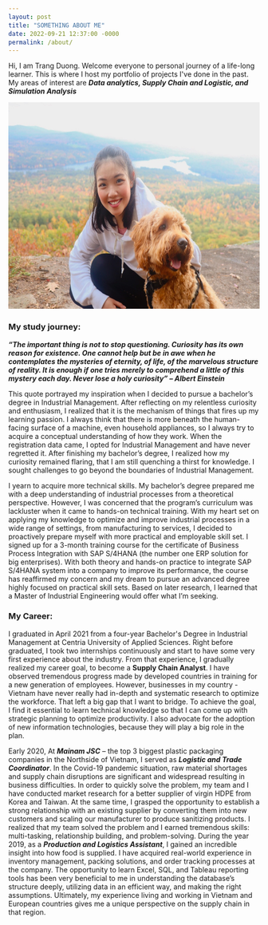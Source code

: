 ```yaml
---
layout: post
title: "SOMETHING ABOUT ME"
date: 2022-09-21 12:37:00 -0000
permalink: /about/
---
```

Hi, I am Trang Duong. Welcome everyone to personal journey of a life-long learner. This is where I host my portfolio of projects I've done in the past. My areas of interest are ***Data analytics, Supply Chain and Logistic, and Simulation Analysis***

<html>
<body>

<img src="/assets/IMG_7523.JPG" alt="Foiliage in America" width="621" height="414">

</body>
</html>

### My study journey:
***“The important thing is not to stop questioning. Curiosity has its own reason for existence. One cannot help but be in awe when he contemplates the mysteries of eternity, of life, of the marvelous structure of reality. It is enough if one tries merely to comprehend a little of this mystery each day. Never lose a holy curiosity” – Albert Einstein***

This quote portrayed my inspiration when I decided to pursue a bachelor’s degree in Industrial Management. After reflecting on my relentless curiosity and enthusiasm, I realized that it is the mechanism of things that fires up my learning passion. I always think that there is more beneath the human-facing surface of a machine, even household appliances, so I always try to acquire a conceptual understanding of how they work. When the registration data came, I opted for Industrial Management and have never regretted it. After finishing my bachelor’s degree, I realized how my curiosity remained flaring, that I am still quenching a thirst for knowledge. I sought challenges to go beyond the boundaries of Industrial Management.

I yearn to acquire more technical skills. My bachelor’s degree prepared me with a deep understanding of industrial processes from a theoretical perspective. However, I was concerned that the program’s curriculum was lackluster when it came to hands-on technical training. With my heart set on applying my knowledge to optimize and improve industrial processes in a wide range of settings, from manufacturing to services, I decided to proactively prepare myself with more practical and employable skill set. I signed up for a 3-month training course for the certificate of Business Process Integration with SAP S/4HANA (the number one ERP solution for big enterprises). With both theory and hands-on practice to integrate SAP S/4HANA system into a company to improve its performance, the course has reaffirmed my concern and my dream to pursue an advanced degree highly focused on practical skill sets. Based on later research, I learned that a Master of Industrial Engineering would offer what I’m seeking.

### My Career:
I graduated in April 2021 from a four-year Bachelor's Degree in Industrial Management at Centria University of Applied Sciences.
Right before graduated, I took two internships continuously and start to have some very first experience about the industry. From that experience, I gradually realized my career goal, to become a **Supply Chain Analyst**. I have observed tremendous progress made by developed countries in training for a new generation of employees. However, businesses in my country - Vietnam have never really had in-depth and systematic research to optimize the workforce. That left a big gap that I want to bridge. To achieve the goal, I find it essential to learn technical knowledge so that I can come up with strategic planning to optimize productivity. I also advocate for the adoption of new information technologies, because they will play a big role in the plan. 

Early 2020, At ***Mainam JSC*** – the top 3 biggest plastic packaging companies in the Northside of Vietnam, I served as ***Logistic and Trade Coordinator***. In the Covid-19 pandemic situation, raw material shortages and supply chain disruptions are significant and widespread resulting in business difficulties. In order to quickly solve the problem, my team and I have conducted market research for a better supplier of virgin HDPE from Korea and Taiwan. At the same time, I grasped the opportunity to establish a strong relationship with an existing supplier by converting them into new customers and scaling our manufacturer to produce sanitizing products. I realized that my team solved the problem and I earned tremendous skills: multi-tasking, relationship building, and problem-solving. During the year 2019, as a ***Production and Logistics Assistant***, I gained an incredible insight into how food is supplied. I have acquired real-world experience in inventory management, packing solutions, and order tracking processes at the company. The opportunity to learn Excel, SQL, and Tableau reporting tools has been very beneficial to me in understanding the database’s structure deeply, utilizing data in an efficient way, and making the right assumptions. Ultimately, my experience living and working in Vietnam and European countries gives me a unique perspective on the supply chain in that region.

